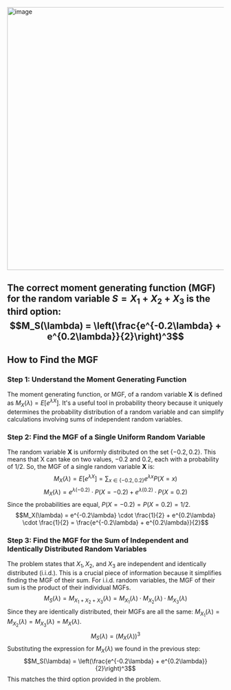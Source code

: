 
<img width="1020" height="611" alt="image" src="https://github.com/user-attachments/assets/e83c23d7-d6d9-4edc-8320-9e4d6f8449ee" />


The correct moment generating function (MGF) for the random variable $S = X_1 + X_2 + X_3$ is the third option:
$$M_S(\lambda) = \left(\frac{e^{-0.2\lambda} + e^{0.2\lambda}}{2}\right)^3$$
---
## How to Find the MGF

### Step 1: Understand the Moment Generating Function
The moment generating function, or MGF, of a random variable **X** is defined as $M_X(\lambda) = E[e^{\lambda X}]$. It's a useful tool in probability theory because it uniquely determines the probability distribution of a random variable and can simplify calculations involving sums of independent random variables.

### Step 2: Find the MGF of a Single Uniform Random Variable
The random variable **X** is uniformly distributed on the set $\{-0.2, 0.2\}$. This means that X can take on two values, $-0.2$ and $0.2$, each with a probability of $1/2$.
So, the MGF of a single random variable **X** is:
$$M_X(\lambda) = E[e^{\lambda X}] = \sum_{x \in \{-0.2, 0.2\}} e^{\lambda x} P(X=x)$$
$$M_X(\lambda) = e^{\lambda(-0.2)} \cdot P(X=-0.2) + e^{\lambda(0.2)} \cdot P(X=0.2)$$
Since the probabilities are equal, $P(X=-0.2) = P(X=0.2) = 1/2$.
$$M_X(\lambda) = e^{-0.2\lambda} \cdot \frac{1}{2} + e^{0.2\lambda} \cdot \frac{1}{2} = \frac{e^{-0.2\lambda} + e^{0.2\lambda}}{2}$$

### Step 3: Find the MGF for the Sum of Independent and Identically Distributed Random Variables
The problem states that $X_1, X_2,$ and $X_3$ are independent and identically distributed (i.i.d.). This is a crucial piece of information because it simplifies finding the MGF of their sum. For i.i.d. random variables, the MGF of their sum is the product of their individual MGFs.
$$M_S(\lambda) = M_{X_1+X_2+X_3}(\lambda) = M_{X_1}(\lambda) \cdot M_{X_2}(\lambda) \cdot M_{X_3}(\lambda)$$
Since they are identically distributed, their MGFs are all the same: $M_{X_1}(\lambda) = M_{X_2}(\lambda) = M_{X_3}(\lambda) = M_X(\lambda)$.
$$M_S(\lambda) = \left(M_X(\lambda)\right)^3$$
Substituting the expression for $M_X(\lambda)$ we found in the previous step:
$$M_S(\lambda) = \left(\frac{e^{-0.2\lambda} + e^{0.2\lambda}}{2}\right)^3$$
This matches the third option provided in the problem.
